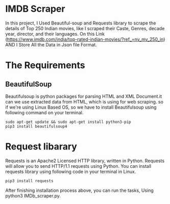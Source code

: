 # IMDB Scraper

In this project, I Used Beautiful-soup and Requests library to scrape the details of Top 250 Indian movies, like I scraped their Caste, Genres, decade year, director, and their languages. On this Link (https://www.imdb.com/india/top-rated-indian-movies/?ref_=nv_mv_250_in) AND I Store All the Data in Json file Format.

# The Requirements

## BeautifulSoup
Beautifulsoup is python packages for parsing HTML and XML Document.it can we use extracted data from HTML, which is using for web scraping. so if we're using Linux Based OS, so we have to install Beautifulsoup using following command on your terminal.

```
sudo apt-get update && sudo apt-get install python3-pip
pip3 install beautifulsoup4 
```
# Request libarary

Requests is an Apache2 Licensed HTTP library, written in Python. Requests will allow you to send HTTP/1.1 requests using Python. You can install requests library using following code in your terminal in Linux.

```
pip3 install requests
```
After finishing installation process above, you can run the tasks, Using python3 IMDb_scraper.py.
